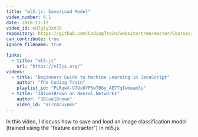 ```yaml
---
title: "ml5.js: Save/Load Model"
video_number: 4.1
date: 2018-11-12
video_id: eU7gIy3xV30
repository: https://github.com/CodingTrain/website/tree/master/Courses/beginner_ml5/06_feature_extractor_load_save
can_contribute: true
ignore_filename: true

links:
  - title: "ml5.js"
    url: "https://ml5js.org/"
videos:
  - title: "Beginners Guide to Machine Learning in JavaScript"
    author: "The Coding Train"
    playlist_id: "PLRqwX-V7Uu6YPSwT06y_AEYTqIwbeam3y"
  - title: "3Blue1Brown on Neural Networks"
    author: "3Blue1Brown"
    video_id: "aircAruvnKk"
---
```


In this video, I discuss how to save and load an image classification model (trained using the "feature extractor") in ml5.js.